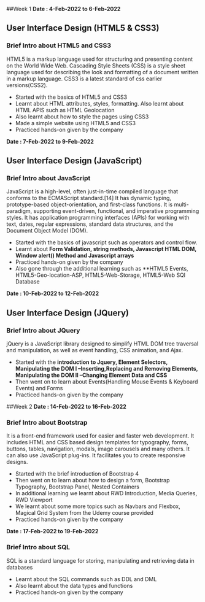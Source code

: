 ##Week 1
**Date : 4-Feb-2022 to 6-Feb-2022** 
## User Interface Design (HTML5 & CSS3)

### Brief Intro about HTML5 and CSS3

HTML5 is a markup language used for structuring and presenting content on the World Wide Web. Cascading Style Sheets (CSS) is a style sheet language used for describing the look and formatting of a document written in a markup language. CSS3 is a latest standard of css earlier versions(CSS2).

- Started with the basics of HTML5 and CSS3
- Learnt about HTML attributes, styles, formatting. Also learnt about HTML APIS such as HTML Geolocation
- Also learnt about how to style the pages using CSS3
- Made a simple website using HTML5 and CSS3
- Practiced hands-on given by the company

<!------------------------------------------------------------------------------------------------------------------------------------------------------------->

**Date : 7-Feb-2022 to 9-Feb-2022** 
## User Interface Design (JavaScript)

### Brief Intro about JavaScript

JavaScript is a high-level, often just-in-time compiled language that conforms to the ECMAScript standard.[14] It has dynamic typing, prototype-based object-orientation, and first-class functions. It is multi-paradigm, supporting event-driven, functional, and imperative programming styles. It has application programming interfaces (APIs) for working with text, dates, regular expressions, standard data structures, and the Document Object Model (DOM).

- Started with the basics of javascript such as operators and control flow.
- Learnt about **Form Validation, string methods, Javascript HTML DOM, Window alert() Method and Javascript arrays**
- Practiced hands-on given by the company
- Also gone through the additional learning such as **HTML5 Events, HTML5-Geo-location-ASP, HTML5-Web-Storage, HTML5-Web SQl Database

<!------------------------------------------------------------------------------------------------------------------------------------------------------------->

**Date : 10-Feb-2022 to 12-Feb-2022** 
## User Interface Design (JQuery)

### Brief Intro about JQuery

jQuery is a JavaScript library designed to simplify HTML DOM tree traversal and manipulation, as well as event handling, CSS animation, and Ajax.

- Started with the **introduction to Jquery, Element Selectors, Manipulating the DOM  I –Inserting,Replacing and Removing Elements, Manipulating the DOM II –Changing Element Data and CSS**
- Then went on to learn about Events(Handling Mouse Events & Keyboard Events) and Forms
- Practiced hands-on given by the company

<!------------------------------------------------------------------------------------------------------------------------------------------------------------->

##Week 2
**Date : 14-Feb-2022 to 16-Feb-2022**

### Brief Intro about Bootstrap

It is a front-end framework used for easier and faster web development. It includes HTML and CSS based design templates for typography, forms, buttons, tables, navigation, modals, image carousels and many others. It can also use JavaScript plug-ins. It facilitates you to create responsive designs.

- Started with the brief introduction of Bootstrap 4
- Then went on to learn about how to design a form, Bootstrap Typography, Bootstrap Panel, Nested Containers
- In additional learning we learnt about RWD Introduction, Media Queries, RWD Viewport
- We learnt about some more topics such as Navbars and Flexbox, Magical Grid System from the Udemy course provided
- Practiced hands-on given by the company

<!------------------------------------------------------------------------------------------------------------------------------------------------------------->

**Date : 17-Feb-2022 to 19-Feb-2022**

### Brief Intro about SQL

SQL is a standard language for storing, manipulating and retrieving data in databases

- Learnt about the SQL commands such as DDL and DML
- Also learnt about the data types and functions
- Practiced hands-on given by the company

<!------------------------------------------------------------------------------------------------------------------------------------------------------------->
